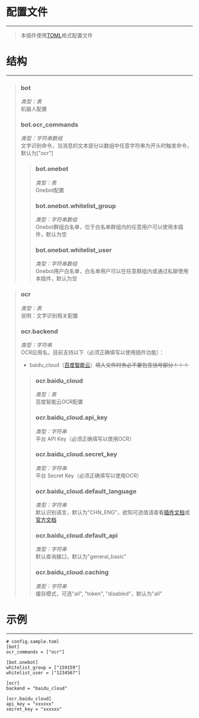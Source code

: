 # 配置文件
***
> 本插件使用[TOML](https://toml.io/cn/v1.0.0)格式配置文件

# 结构
***
> ### bot
> *类型：表*<br/>
> 机器人配置
> ### bot.ocr_commands
> *类型：字符串数组*<br/>
> 文字识别命令，当消息的文本部分以数组中任意字符串为开头时触发命令，默认为["ocr"]<br/>
> 
> > ### bot.onebot
> > *类型：表*<br/>
> > Onebot配置
> > ### bot.onebot.whitelist_group
> > *类型：字符串数组*<br/>
> > Onebot群组白名单，位于白名单群组内的任意用户可以使用本插件，默认为空<br/>
> > ### bot.onebot.whitelist_user
> > *类型：字符串数组*<br/>
> > Onebot用户白名单，白名单用户可以在任意群组内或通过私聊使用本插件，默认为空<br/>

> ### ocr
> *类型：表*<br/>
> 说明：文字识别相关配置
> ### ocr.backend
> *类型：字符串*<br/>
> OCR应用名，目前支持以下（必须正确填写以使用插件功能）：
> + baidu_cloud（[百度智能云](baidu_cloud.md)）~~填入文件时务必不要包含括号部分！！！~~<br/>
>
> > ### ocr.baidu_cloud
> > *类型：表*<br/>
> > 百度智能云OCR配置
> > ### ocr.baidu_cloud.api_key
> > *类型：字符串*<br/>
> > 平台 API Key（必须正确填写以使用OCR）
> > ### ocr.baidu_cloud.secret_key
> > *类型：字符串*<br/>
> > 平台 Secret Key（必须正确填写以使用OCR）
> > ### ocr.baidu_cloud.default_language
> > *类型：字符串*<br/>
> > 默认识别语言，默认为"CHN_ENG"，欲知可选值请查看[插件文档](baidu_cloud.md)或[官方文档](https://cloud.baidu.com/doc/OCR/s/zk3h7xz52)
> > ### ocr.baidu_cloud.default_api
> > *类型：字符串*<br/>
> > 默认查询接口，默认为"general_basic"
> > ### ocr.baidu_cloud.caching
> > *类型：字符串*<br/>
> > 缓存模式，可选"all", "token", "disabled"，默认为"all"

# 示例
***
```
# config.sample.toml
[bot]
ocr_commands = ["ocr"]

[bot.onebot]
whitelist_group = ["159159"]
whitelist_user = ["1234567"]

[ocr]
backend = "baidu_cloud"

[ocr.baidu_cloud]
api_key = "xxxxxx"
secret_key = "xxxxxx"
```